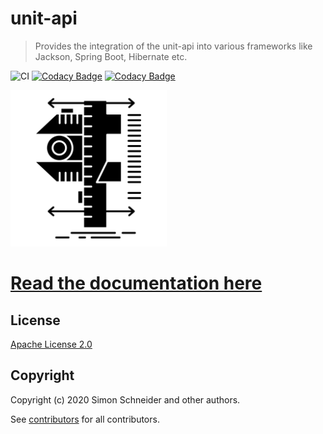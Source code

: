 # unit-api

> Provides the integration of the unit-api into various frameworks like Jackson, Spring Boot, Hibernate etc.

![CI](https://github.com/raynigon/unit-api/workflows/CI/badge.svg)
[![Codacy Badge](https://api.codacy.com/project/badge/Grade/05af413562694d6ba3b3a923d86da210)](https://app.codacy.com/manual/raynigon/unit-api?utm_source=github.com&utm_medium=referral&utm_content=raynigon/unit-api&utm_campaign=Badge_Grade_Dashboard)
[![Codacy Badge](https://app.codacy.com/project/badge/Coverage/16680694f7a84aab8246e4a7f57b06f3)](https://www.codacy.com/manual/raynigon/unit-api?utm_source=github.com&utm_medium=referral&utm_content=raynigon/unit-api&utm_campaign=Badge_Coverage)

<a href="https://unit-api.raynigon.com/" target="_blank">
    <img src="./docs/logo.png" width="250" height="250">
</a>

# [Read the documentation here](http://unit-api.raynigon.com)

## License
[Apache License 2.0](LICENSE)

## Copyright

Copyright (c) 2020 Simon Schneider and other authors.

See [contributors](https://github.com/raynigon/unit-api/graphs/contributors) for all contributors.

